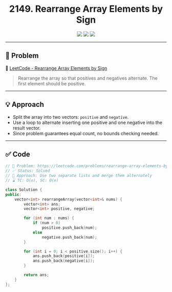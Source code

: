 <h1 align="center">2149. Rearrange Array Elements by Sign</h1>

<p align="center">
  <img src="https://img.shields.io/badge/Difficulty-Medium-yellow?style=for-the-badge" />
  <img src="https://img.shields.io/badge/Status-Solved-success?style=for-the-badge" />
  <img src="https://img.shields.io/badge/Language-C++-blue?style=for-the-badge" />
</p>

---

## 📘 Problem

🔗 [LeetCode - Rearrange Array Elements by Sign](https://leetcode.com/problems/rearrange-array-elements-by-sign/)  
> Rearrange the array so that positives and negatives alternate. The first element should be positive.

---

## 💡 Approach

- Split the array into two vectors: `positive` and `negative`.
- Use a loop to alternate inserting one positive and one negative into the result vector.
- Since problem guarantees equal count, no bounds checking needed.

---

## ✅ Code

```cpp
// 📌 Problem: https://leetcode.com/problems/rearrange-array-elements-by-sign/
// ✅ Status: Solved
// 🧠 Approach: Use two separate lists and merge them alternately
// ⌛ TC: O(n), SC: O(n)

class Solution {
public:
    vector<int> rearrangeArray(vector<int>& nums) {
        vector<int> ans;
        vector<int> positive, negative;

        for (int num : nums) {
            if (num > 0)
                positive.push_back(num);
            else
                negative.push_back(num);
        }

        for (int i = 0; i < positive.size(); i++) {
            ans.push_back(positive[i]);
            ans.push_back(negative[i]);
        }

        return ans;
    }
};